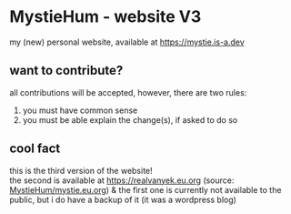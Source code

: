 # MystieHum - website V3
my (new) personal website, available at https://mystie.is-a.dev
## want to contribute?
all contributions will be accepted, however, there are two rules:
1. you must have common sense
2. you must be able explain the change(s), if asked to do so
## cool fact
this is the third version of the website!  
the second is available at https://realvanyek.eu.org (source: [MystieHum/mystie.eu.org](https://github.com/MystieHum/mystie.eu.org)) & the first one is currently not available to the public, but i do have a backup of it (it was a wordpress blog)
